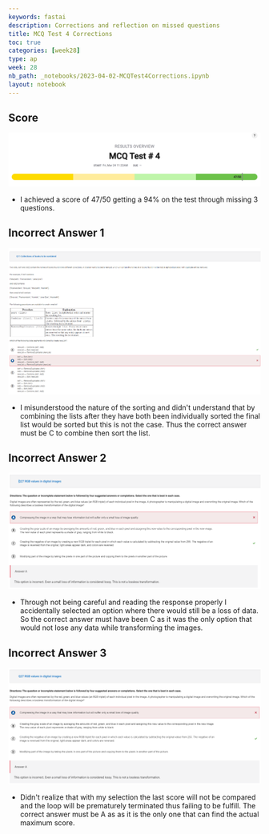 ```yaml
---
keywords: fastai
description: Corrections and reflection on missed questions
title: MCQ Test 4 Corrections
toc: true
categories: [week28]
type: ap
week: 28
nb_path: _notebooks/2023-04-02-MCQTest4Corrections.ipynb
layout: notebook
---
```


<!--
#################################################
### THIS FILE WAS AUTOGENERATED! DO NOT EDIT! ###
#################################################
# file to edit: _notebooks/2023-04-02-MCQTest4Corrections.ipynb
-->

<div class="container" id="notebook-container">
        
<div class="cell border-box-sizing text_cell rendered"><div class="inner_cell">
<div class="text_cell_render border-box-sizing rendered_html">
<h2 id="Score">Score<a class="anchor-link" href="#Score"> </a></h2><p><img src="https://github.com/Tirth-Thakkar/APCSP-Blog/blob/master/images/MCQTest4.png?raw=true" alt="Score"></p>
<ul>
<li>I achieved a score of 47/50 getting a 94% on the test through missing 3 questions.</li>
</ul>
<h2 id="Incorrect-Answer-1">Incorrect Answer 1<a class="anchor-link" href="#Incorrect-Answer-1"> </a></h2><p><img src="https://github.com/Tirth-Thakkar/APCSP-Blog/blob/master/images/MCQTest4R1.png?raw=true" alt="I1"></p>
<ul>
<li>I misunderstood the nature of the sorting and didn't understand that by combining the lists after they have both been individually sorted the final list would be sorted but this is not the case. Thus the correct answer must be C to combine then sort the list. </li>
</ul>
<h2 id="Incorrect-Answer-2">Incorrect Answer 2<a class="anchor-link" href="#Incorrect-Answer-2"> </a></h2><p><img src="https://github.com/Tirth-Thakkar/APCSP-Blog/blob/master/images/MCQTest4R2.png?raw=true" alt="I2"></p>
<ul>
<li>Through not being careful and reading the response properly I accidentally selected an option where there would still be a loss of data. So the correct answer must have been C as it was the only option that would not lose any data while transforming the images. </li>
</ul>
<h2 id="Incorrect-Answer-3">Incorrect Answer 3<a class="anchor-link" href="#Incorrect-Answer-3"> </a></h2><p><img src="https://github.com/Tirth-Thakkar/APCSP-Blog/blob/master/images/MCQTest4R3.png?raw=true" alt="I3"></p>
<ul>
<li>Didn't realize that with my selection the last score will not be compared and the loop will be prematurely terminated thus failing to be fulfill. The correct answer must be A as as it is the only one that can find the actual maximum score.</li>
</ul>

</div>
</div>
</div>
</div>
 

